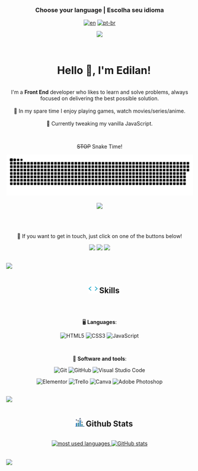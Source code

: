 ### <div align="center">Choose your language | Escolha seu idioma </div>

<div align="center">

[![en](https://img.shields.io/badge/lang-en-red.svg)](https://github.com/edilan-ribeiro/edilan-ribeiro/blob/main/README.en.md)
[![pt-br](https://img.shields.io/badge/lang-pt--br-green.svg)](https://github.com/edilan-ribeiro/edilan-ribeiro/blob/main/README.md) 

<img src="https://user-images.githubusercontent.com/73097560/115834477-dbab4500-a447-11eb-908a-139a6edaec5c.gif">

</div>
<br>


<div id="user-content-toc">
  <ul align="center">
    <summary><h1 style="display: inline-block"> Hello 👋, I'm Edilan!</h1></summary>
  </ul>
</div>

<p align="center"> 
  I'm a <strong>Front End</strong> developer who likes to learn and solve problems, always focused on delivering the best possible solution.
  <br><br>
  🤖 In my spare time I enjoy playing games, watch movies/series/anime.
  <br><br>
  🌱 Currently tweaking my vanilla JavaScript.
  <br>
</p>

<br>

<div align="center">

 ~~STOP~~ Snake Time!

  <img  src="https://github.com/edilan-ribeiro/edilan-ribeiro/blob/output/github-contribution-grid-snake-dark.svg" alt="snake animation" />

</div>

<br>

<div align="center"> 

   <img src="https://user-images.githubusercontent.com/73097560/115834477-dbab4500-a447-11eb-908a-139a6edaec5c.gif">

   <br> <br> 

   💌 If you want to get in touch, just click on one of the buttons below!<br>

  <a href = "mailto:edilanbusiness@gmail.com" target="_blank"><img src="https://img.shields.io/badge/-gmail-333333?style=flat&logo=gmail&logoColor=EA4335" height="25"></a>
  <a href="https://www.linkedin.com/in/edilan-ribeiro-santos" target="_blank"><img src="https://img.shields.io/badge/-linkedin-333333?style=flat&logo=linkedin&logoColor=0A66C2" height="25"></a> 
  <a href="https://whatsa.me/5561983769634/?t=Hello,%20I%20came%20from%20your%20GitHub!" target="_blank">
  <img src="https://img.shields.io/badge/-whatsapp-333333?style=flat&logo=whatsapp&logoColor=25D366" height="25"></a>

</div> 

<br>

<img src="https://user-images.githubusercontent.com/73097560/115834477-dbab4500-a447-11eb-908a-139a6edaec5c.gif">



<div align="center" id="user-content-toc">
  <ul>
    <summary>
        <img src="./src/images/skills.gif" width ="25"> <h2 style="display: inline-block"> Skills</h2>
    </summary>
  </ul>


<br>



🖥️ **Languages**:


![HTML5](https://img.shields.io/badge/HTML5%20-%23E34F26.svg?style=for-the-badge&logo=html5&logoColor=white)
![CSS3](https://img.shields.io/badge/CSS%20-%231572B6.svg?style=for-the-badge&logo=css3&logoColor=white)
![JavaScript](https://img.shields.io/badge/JavaScript%20-%23F7DF1E.svg?style=for-the-badge&logo=javascript&logoColor=black)

<br>



🧰 **Software and tools**:


![Git](https://img.shields.io/badge/git-%23F05033.svg?style=for-the-badge&logo=git&logoColor=white)
![GitHub](https://img.shields.io/badge/github-%23121011.svg?style=for-the-badge&logo=github&logoColor=white)
![Visual Studio Code](https://img.shields.io/badge/Visual%20Studio%20Code-0078d7.svg?style=for-the-badge&logo=visual-studio-code&logoColor=white)
 
![Elementor](https://img.shields.io/badge/Elementor-92003B.svg?style=for-the-badge&logo=Elementor&logoColor=white)
![Trello](https://img.shields.io/badge/trello-0052CC.svg?style=for-the-badge&logo=Trello&logoColor=white)
![Canva](https://img.shields.io/badge/Canva-00C4CC.svg?style=for-the-badge&logo=Canva&logoColor=white)
![Adobe Photoshop](https://img.shields.io/badge/Adobe%20Photoshop-31A8FF.svg?style=for-the-badge&logo=Adobe%20Photoshop&logoColor=white)


</div>

<br>



<img src="https://user-images.githubusercontent.com/73097560/115834477-dbab4500-a447-11eb-908a-139a6edaec5c.gif">



<div align="center" id="user-content-toc">
  <ul>
    <summary>
        <img src="./src/images/stats.gif" width ="25"> <h2 style="display: inline-block"> Github Stats</h2>
    </summary>
  </ul>
  
  <a href="https://github.com/edilan-ribeiro">

   <img src="https://github-readme-stats.vercel.app/api/top-langs/?username=edilan-ribeiro&show_icons=true&locale=en&layout=compact&line_height=20&title_color=7A7ADB&icon_color=2234AE&text_color=D3D3D3&bg_color=0,000000,130F40" width="350"  alt="most used languages"/>
   <img src="https://github-readme-stats.vercel.app/api?username=edilan-ribeiro&include_all_commits=true&count_private=true&show_icons=true&line_height=20&title_color=7A7ADB&icon_color=2234AE&text_color=D3D3D3&bg_color=0,000000,130F40" width="400" alt="GitHub stats"/>
  
  </a>
</div>
<br><br>
<img src="https://user-images.githubusercontent.com/73097560/115834477-dbab4500-a447-11eb-908a-139a6edaec5c.gif">

